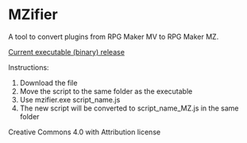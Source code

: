 # MZifier
A tool to convert plugins from RPG Maker MV to RPG Maker MZ.

[Current executable (binary) release](https://github.com/DrLonnieJonesPFMP/MZifier/releases/download/25.8.22.0.10a/MZifier.exe)

Instructions:

1. Download the file
2. Move the script to the same folder as the executable
3. Use mzifier.exe script_name.js
4. The new script will be converted to script_name_MZ.js in the same folder

Creative Commons 4.0 with Attribution license
